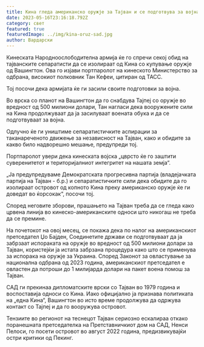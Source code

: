 ```yaml
---
title: Кина гледа американско оружје за Тајван и се подготвува за војна
date: 2023-05-16T23:16:18.792Z
category: свет
featured: true
featuredImage: ../img/kina-oruz-sad.jpg
author: Вардарски
---
```

Кинеската Народноослободителна армија ќе го спречи секој обид на тајванските сепаратисти да се изолираат од Кина со купување оружје од Вашингтон. Ова го изјави портпаролот на кинеското Министерство за одбрана, високиот полковник Тан Кефеи, цитиран од ТАСС.

Тој посочи дека армијата ќе ги засили своите подготовки за војна.

Во врска со планот на Вашингтон да го снабдува Тајпеј со оружје во вредност од 500 милиони долари, Тан нагласи дека вооружените сили на Кина продолжуваат да ја засилуваат воената обука и да се подготвуваат за војна.

Одлучно ќе ги уништиме сепаратистичките аспирации за таканареченото движење за независност на Тајван, како и обидите за какво било надворешно мешање, предупреди тој.

Портпаролот увери дека кинеската војска „цврсто ќе го заштити суверенитетот и територијалниот интегритет на нашата земја“.

„Ја предупредуваме Демократската прогресивна партија (владејачката партија на Тајван - б.р.) и сепаратистичките сили дека обидите да го изолираат островот од копното Кина преку американско оружје ќе ги доведат во ќорсокак“, посочи тој.

Според неговите зборови, прашањето на Тајван треба да се гледа како црвена линија во кинеско-американските односи што никогаш не треба да се премине.

На почетокот на овој месец, се покажа дека по налог на американскиот претседател Џо Бајден, Соединетите држави се подготвуваат да ја забрзаат испораката на оружје во вредност од 500 милиони долари за Тајван, користејќи ја истата забрзана процедура како што се применува за испорака на оружје за Украина. Според Законот за овластување за национална одбрана од 2023 година, американскиот претседател е овластен да потроши до 1 милијарда долари на пакет воена помош за Тајван.

САД ги прекинаа дипломатските врски со Тајван во 1979 година и воспоставија односи со Кина. Иако официјално ја признава политиката на „една Кина“, Вашингтон во исто време продолжува да одржува контакт со Тајпеј и да го вооружува островот.

Тензиите во регионот на теснецот Тајван сериозно ескалираа откако поранешната претседателка на Претставничкиот дом на САД, Ненси Пелоси, го посети островот во август 2022 година, предизвикувајќи остри критики од Пекинг.
